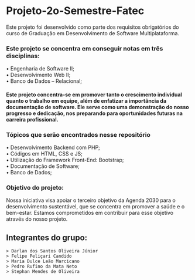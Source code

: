 # Projeto-2o-Semestre-Fatec
Este projeto foi desenvolvido como parte dos requisitos obrigatórios do curso de Graduação em Desenvolvimento de Software Multiplataforma.

 <h3>Este projeto se concentra em conseguir notas em três disciplinas:  <br></h3>
  • Engenharia de Software II;<br>
  • Desenvolvimento Web II;<br>
  • Banco de Dados – Relacional;<br>

 <h4>Este projeto concentra-se em promover tanto o crescimento individual quanto o trabalho em equipe, além de enfatizar a importância da documentação de software. Ele serve como uma demonstração do nosso progresso e dedicação, nos preparando para oportunidades futuras na carreira profissional.<br></h4>
 
 
 
  <h3>Tópicos que serão encontrados nesse repositório<br></h3>
  • Desenvolvimento Backend com PHP;<br>
  • Códigos em HTML, CSS e JS;<br>
  • Utilização do Framework Front-End: Bootstrap;<br>
  • Documentação de Software;<br>
  • Banco de Dados;<br>

  
<h3>Objetivo do projeto:<br></h3>

Nossa iniciativa visa apoiar o terceiro objetivo da Agenda 2030 para o desenvolvimento sustentável, que se concentra em promover a saúde e o bem-estar. Estamos comprometidos em contribuir para esse objetivo através do nosso projeto.


## Integrantes do grupo:


    > Darlan dos Santos Oliveira Júnior
    > Felipe Peliçari Candido
    > Maria Dulce Leão Marcicano
    > Pedro Rufino da Mata Neto
    > Stephan Mendes de Oliveira

